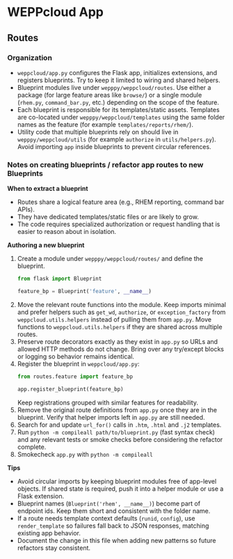 # WEPPcloud App

## Routes

### Organization

- `weppcloud/app.py` configures the Flask app, initializes extensions, and
  registers blueprints. Try to keep it limited to wiring and shared helpers.
- Blueprint modules live under `wepppy/weppcloud/routes`. Use either a
  package (for large feature areas like `browse/`) or a single module
  (`rhem.py`, `command_bar.py`, etc.) depending on the scope of the feature.
- Each blueprint is responsible for its templates/static assets. Templates are
  co-located under `wepppy/weppcloud/templates` using the same folder names as
  the feature (for example `templates/reports/rhem/`).
- Utility code that multiple blueprints rely on should live in
  `wepppy/weppcloud/utils` (for example `authorize` in
  `utils/helpers.py`). Avoid importing `app` inside blueprints to prevent
  circular references.

### Notes on creating blueprints / refactor app routes to new Blueprints

**When to extract a blueprint**

- Routes share a logical feature area (e.g., RHEM reporting, command bar APIs).
- They have dedicated templates/static files or are likely to grow.
- The code requires specialized authorization or request handling that is
  easier to reason about in isolation.

**Authoring a new blueprint**

1. Create a module under `wepppy/weppcloud/routes/` and define the blueprint.
   ```python
   from flask import Blueprint

   feature_bp = Blueprint('feature', __name__)
   ```
2. Move the relevant route functions into the module. Keep imports minimal and
   prefer helpers such as `get_wd`, `authorize`, or
   `exception_factory` from `weppcloud.utils.helpers` instead of pulling them
   from `app.py`. Move functions to `weppcloud.utils.helpers` if they are shared
   across multiple routes.
3. Preserve route decorators exactly as they exist in `app.py` so URLs and
   allowed HTTP methods do not change. Bring over any try/except blocks or
   logging so behavior remains identical.
4. Register the blueprint in `weppcloud/app.py`:
   ```python
   from routes.feature import feature_bp

   app.register_blueprint(feature_bp)
   ```
   Keep registrations grouped with similar features for readability.
5. Remove the original route definitions from `app.py` once they are in the
   blueprint. Verify that helper imports left in `app.py` are still needed.
6. Search for and update `url_for()` calls in `.htm`, `.html` and `.j2` templates. 
7. Run `python -m compileall path/to/blueprint.py` (fast syntax check) and any
   relevant tests or smoke checks before considering the refactor complete.
8. Smokecheck `app.py` with `python -m compileall`

**Tips**

- Avoid circular imports by keeping blueprint modules free of app-level
  objects. If shared state is required, push it into a helper module or use a
  Flask extension.
- Blueprint names (`Blueprint('rhem', __name__)`) become part of endpoint ids.
  Keep them short and consistent with the folder name.
- If a route needs template context defaults (`runid`, `config`), use
  `render_template` so failures fall back to JSON responses, matching
  existing app behavior.
- Document the change in this file when adding new patterns so future refactors
  stay consistent.
